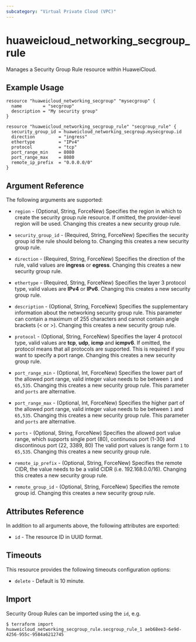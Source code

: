 ```yaml
---
subcategory: "Virtual Private Cloud (VPC)"
---
```


# huaweicloud_networking_secgroup_rule

Manages a Security Group Rule resource within HuaweiCloud.

## Example Usage

```hcl
resource "huaweicloud_networking_secgroup" "mysecgroup" {
  name        = "secgroup"
  description = "My security group"
}

resource "huaweicloud_networking_secgroup_rule" "secgroup_rule" {
  security_group_id = huaweicloud_networking_secgroup.mysecgroup.id
  direction         = "ingress"
  ethertype         = "IPv4"
  protocol          = "tcp"
  port_range_min    = 8080
  port_range_max    = 8080
  remote_ip_prefix  = "0.0.0.0/0"
}
```

## Argument Reference

The following arguments are supported:

* `region` - (Optional, String, ForceNew) Specifies the region in which to create the security group rule resource. If
  omitted, the provider-level region will be used. Changing this creates a new security group rule.

* `security_group_id` - (Required, String, ForceNew) Specifies the security group id the rule should belong to. Changing
  this creates a new security group rule.

* `direction` - (Required, String, ForceNew) Specifies the direction of the rule, valid values are **ingress** or
  **egress**. Changing this creates a new security group rule.

* `ethertype` - (Required, String, ForceNew) Specifies the layer 3 protocol type, valid values are **IPv4** or **IPv6**.
  Changing this creates a new security group rule.

* `description` - (Optional, String, ForceNew) Specifies the supplementary information about the networking security
  group rule. This parameter can contain a maximum of 255 characters and cannot contain angle brackets (< or >).
  Changing this creates a new security group rule.

* `protocol` - (Optional, String, ForceNew) Specifies the layer 4 protocol type, valid values are **tcp**, **udp**,
  **icmp** and **icmpv6**. If omitted, the protocol means that all protocols are supported.
  This is required if you want to specify a port range. Changing this creates a new security group rule.

* `port_range_min` - (Optional, Int, ForceNew) Specifies the lower part of the allowed port range, valid integer value
  needs to be between `1` and `65,535`. Changing this creates a new security group rule.
  This parameter and `ports` are alternative.

* `port_range_max` - (Optional, Int, ForceNew) Specifies the higher part of the allowed port range, valid integer value
  needs to be between `1` and `65,535`. Changing this creates a new security group rule.
  This parameter and `ports` are alternative.

* `ports` - (Optional, String, ForceNew) Specifies the allowed port value range, which supports single port (80),
  continuous port (1-30) and discontinous port (22, 3389, 80) The valid port values is range form `1` to `65,535`.
  Changing this creates a new security group rule.

* `remote_ip_prefix` - (Optional, String, ForceNew) Specifies the remote CIDR, the value needs to be a valid CIDR (i.e.
  192.168.0.0/16). Changing this creates a new security group rule.

* `remote_group_id` - (Optional, String, ForceNew) Specifies the remote group id. Changing this creates a new security
  group rule.

## Attributes Reference

In addition to all arguments above, the following attributes are exported:

* `id` - The resource ID in UUID format.

## Timeouts

This resource provides the following timeouts configuration options:

* `delete` - Default is 10 minute.

## Import

Security Group Rules can be imported using the `id`, e.g.

```
$ terraform import huaweicloud_networking_secgroup_rule.secgroup_rule_1 aeb68ee3-6e9d-4256-955c-9584a6212745
```
